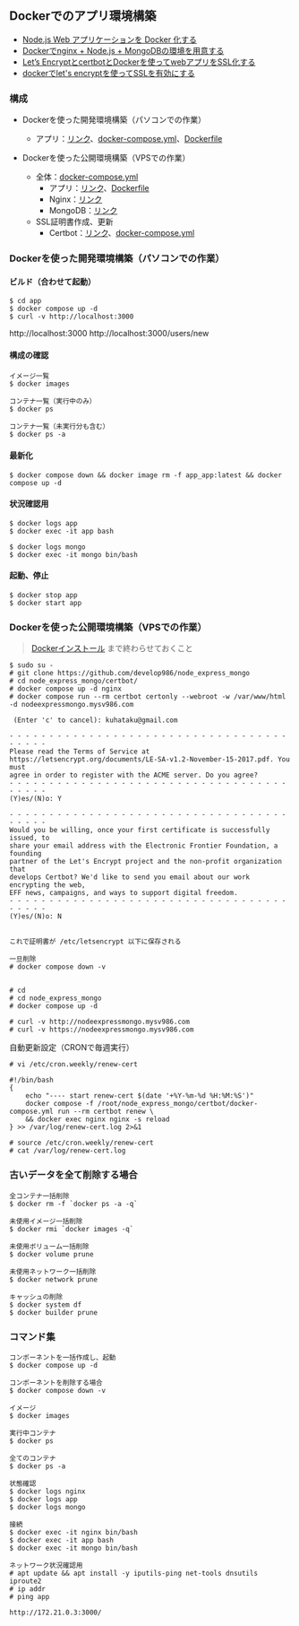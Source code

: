## Dockerでのアプリ環境構築

- [Node.js Web アプリケーションを Docker 化する](https://nodejs.org/ja/docs/guides/nodejs-docker-webapp/)
- [Dockerでnginx + Node.js + MongoDBの環境を用意する](https://zenn.dev/cizneeh/articles/nginx-node-mongo-docker-example)
- [Let’s EncryptとcertbotとDockerを使ってwebアプリをSSL化する](https://blog.panicblanket.com/archives/6759)
- [dockerでlet's encryptを使ってSSLを有効にする](https://paulownia.hatenablog.com/entry/2020/09/12/150658)

### 構成

- Dockerを使った開発環境構築（パソコンでの作業）
  - アプリ：[リンク](./app/)、[docker-compose.yml](./app/docker-compose.yml)、[Dockerfile](./app/Dockerfile)

- Dockerを使った公開環境構築（VPSでの作業）
  - 全体：[docker-compose.yml](docker-compose.yml)
    - アプリ：[リンク](./app/)、[Dockerfile](./app/Dockerfile)
    - Nginx：[リンク](./nginx/)
    - MongoDB：[リンク](./mongo/)
  - SSL証明書作成、更新
    - Certbot：[リンク](./certbot/)、[docker-compose.yml](certbot/docker-compose.yml)


### Dockerを使った開発環境構築（パソコンでの作業）

#### ビルド（合わせて起動）

```
$ cd app
$ docker compose up -d
$ curl -v http://localhost:3000
```

http://localhost:3000
http://localhost:3000/users/new

#### 構成の確認

```
イメージ一覧
$ docker images

コンテナ一覧（実行中のみ）
$ docker ps

コンテナ一覧（未実行分も含む）
$ docker ps -a
```

#### 最新化

```
$ docker compose down && docker image rm -f app_app:latest && docker compose up -d
```

#### 状況確認用

```
$ docker logs app
$ docker exec -it app bash

$ docker logs mongo
$ docker exec -it mongo bin/bash
```

#### 起動、停止

```
$ docker stop app
$ docker start app
```

### Dockerを使った公開環境構築（VPSでの作業）

> [Dockerインストール](https://github.com/develop986/ubuntu_server/blob/main/02.Docker.md) まで終わらせておくこと

```
$ sudo su -
# git clone https://github.com/develop986/node_express_mongo
# cd node_express_mongo/certbot/
# docker compose up -d nginx
# docker compose run --rm certbot certonly --webroot -w /var/www/html -d nodeexpressmongo.mysv986.com

 (Enter 'c' to cancel): kuhataku@gmail.com

- - - - - - - - - - - - - - - - - - - - - - - - - - - - - - - - - - - - - - - -
Please read the Terms of Service at
https://letsencrypt.org/documents/LE-SA-v1.2-November-15-2017.pdf. You must
agree in order to register with the ACME server. Do you agree?
- - - - - - - - - - - - - - - - - - - - - - - - - - - - - - - - - - - - - - - -
(Y)es/(N)o: Y

- - - - - - - - - - - - - - - - - - - - - - - - - - - - - - - - - - - - - - - -
Would you be willing, once your first certificate is successfully issued, to
share your email address with the Electronic Frontier Foundation, a founding
partner of the Let's Encrypt project and the non-profit organization that
develops Certbot? We'd like to send you email about our work encrypting the web,
EFF news, campaigns, and ways to support digital freedom.
- - - - - - - - - - - - - - - - - - - - - - - - - - - - - - - - - - - - - - - -
(Y)es/(N)o: N


これで証明書が /etc/letsencrypt 以下に保存される

一旦削除
# docker compose down -v


# cd
# cd node_express_mongo
# docker compose up -d

# curl -v http://nodeexpressmongo.mysv986.com
# curl -v https://nodeexpressmongo.mysv986.com
```

自動更新設定（CRONで毎週実行）

```
# vi /etc/cron.weekly/renew-cert 

#!/bin/bash
{
    echo "---- start renew-cert $(date '+%Y-%m-%d %H:%M:%S')"
    docker compose -f /root/node_express_mongo/certbot/docker-compose.yml run --rm certbot renew \
    && docker exec nginx nginx -s reload
} >> /var/log/renew-cert.log 2>&1

# source /etc/cron.weekly/renew-cert 
# cat /var/log/renew-cert.log 
```


### 古いデータを全て削除する場合

```
全コンテナ一括削除
$ docker rm -f `docker ps -a -q`

未使用イメージ一括削除
$ docker rmi `docker images -q`

未使用ボリューム一括削除
$ docker volume prune

未使用ネットワーク一括削除
$ docker network prune

キャッシュの削除
$ docker system df
$ docker builder prune
```

### コマンド集

```
コンポーネントを一括作成し、起動
$ docker compose up -d

コンポーネントを削除する場合
$ docker compose down -v

イメージ
$ docker images

実行中コンテナ
$ docker ps

全てのコンテナ
$ docker ps -a

状態確認
$ docker logs nginx
$ docker logs app
$ docker logs mongo

接続
$ docker exec -it nginx bin/bash
$ docker exec -it app bash
$ docker exec -it mongo bin/bash

ネットワーク状況確認用
# apt update && apt install -y iputils-ping net-tools dnsutils iproute2
# ip addr
# ping app

http://172.21.0.3:3000/
```
